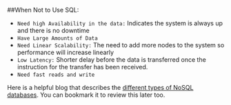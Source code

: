 ##When Not to Use SQL:
* ```Need high Availability in the data:``` Indicates the system is always up and there is no downtime
* ```Have Large Amounts of Data```
* ```Need Linear Scalability:``` The need to add more nodes to the system so performance will increase linearly
* ```Low Latency:``` Shorter delay before the data is transferred once the instruction for the transfer has been received.
* ```Need fast reads and write```

Here is a helpful blog that describes the [different types of NoSQL databases](https://www.xenonstack.com/blog/overview-types-nosql-databases/). You can bookmark it to review this later too.